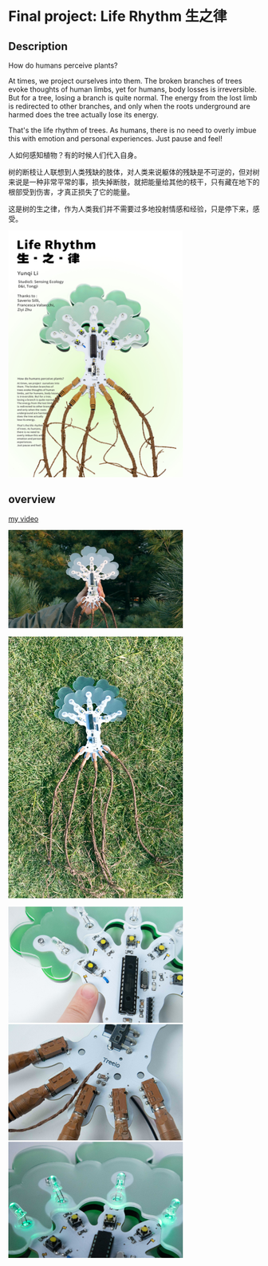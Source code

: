 # Final project: Life Rhythm 生之律

## Description
How do humans perceive plants?

At times, we project ourselves into them. The broken branches of trees evoke thoughts of human limbs, yet for humans, body losses is irreversible. But for a tree, losing a branch is quite normal. The energy from the lost limb is redirected to other branches, and only when the roots underground are harmed does the tree actually lose its energy.

That's the life rhythm of trees. As humans, there is no need to overly imbue this with emotion and personal experiences. Just pause and feel!

人如何感知植物？有的时候人们代入自身。

树的断枝让人联想到人类残缺的肢体，对人类来说躯体的残缺是不可逆的，但对树来说是一种非常平常的事，损失掉断肢，就把能量给其他的枝干，只有藏在地下的根部受到伤害，才真正损失了它的能量。

这是树的生之律，作为人类我们并不需要过多地投射情感和经验，只是停下来，感受。

<p align="left">
	<img src="./images/poster.jpg") alt="size limit image cant be show" width="350">
</p>

## overview
[my video](https://github.com/Yunqi2001/TJU-PCB-2023/blob/main/08-finalproject/final_video.mp4)
<p align="left">
	<img src="./pics/01.jpg") alt="size limit image cant be show" width="350">
</p>
<p align="left">
	<img src="./pics/1.jpg") alt="size limit image cant be show" width="350">
</p>
<p align="left">
	<img src="./pics/13.jpg") alt="size limit image cant be show" width="350">
	<img src="./pics/19.jpg") alt="size limit image cant be show" width="350">
	<img src="./pics/18.jpg") alt="size limit image cant be show" width="350">
</p>

